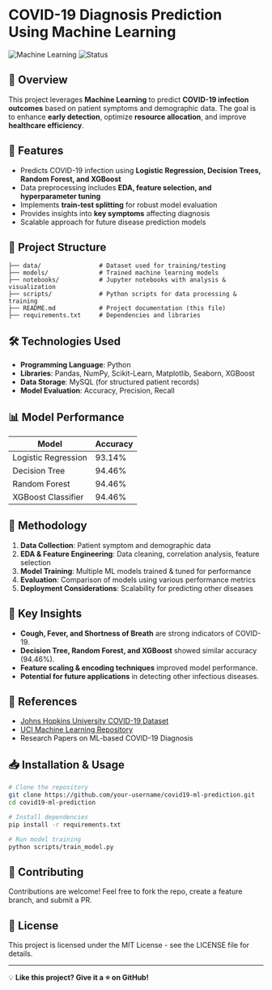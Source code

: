 # COVID-19 Diagnosis Prediction Using Machine Learning

![Machine Learning](https://img.shields.io/badge/Machine%20Learning-Python-blue) ![Status](https://img.shields.io/badge/Project%20Status-Completed-brightgreen)

## 📌 Overview
This project leverages **Machine Learning** to predict **COVID-19 infection outcomes** based on patient symptoms and demographic data. The goal is to enhance **early detection**, optimize **resource allocation**, and improve **healthcare efficiency**.

## 🚀 Features
- Predicts COVID-19 infection using **Logistic Regression, Decision Trees, Random Forest, and XGBoost**
- Data preprocessing includes **EDA, feature selection, and hyperparameter tuning**
- Implements **train-test splitting** for robust model evaluation
- Provides insights into **key symptoms** affecting diagnosis
- Scalable approach for future disease prediction models

## 📂 Project Structure
```
├── data/                # Dataset used for training/testing
├── models/              # Trained machine learning models
├── notebooks/           # Jupyter notebooks with analysis & visualization
├── scripts/             # Python scripts for data processing & training
├── README.md            # Project documentation (this file)
├── requirements.txt     # Dependencies and libraries
```

## 🛠️ Technologies Used
- **Programming Language**: Python
- **Libraries**: Pandas, NumPy, Scikit-Learn, Matplotlib, Seaborn, XGBoost
- **Data Storage**: MySQL (for structured patient records)
- **Model Evaluation**: Accuracy, Precision, Recall

## 📊 Model Performance
| Model                 | Accuracy |
|-----------------------|---------|
| Logistic Regression   | 93.14%  |
| Decision Tree        | 94.46%  |
| Random Forest       | 94.46%  |
| XGBoost Classifier  | 94.46%  |

## 🔬 Methodology
1. **Data Collection**: Patient symptom and demographic data
2. **EDA & Feature Engineering**: Data cleaning, correlation analysis, feature selection
3. **Model Training**: Multiple ML models trained & tuned for performance
4. **Evaluation**: Comparison of models using various performance metrics
5. **Deployment Considerations**: Scalability for predicting other diseases

## 📌 Key Insights
- **Cough, Fever, and Shortness of Breath** are strong indicators of COVID-19.
- **Decision Tree, Random Forest, and XGBoost** showed similar accuracy (94.46%).
- **Feature scaling & encoding techniques** improved model performance.
- **Potential for future applications** in detecting other infectious diseases.

## 🔗 References
- [Johns Hopkins University COVID-19 Dataset](https://github.com/CSSEGISandData/COVID-19)
- [UCI Machine Learning Repository](https://archive.ics.uci.edu/ml/index.php)
- Research Papers on ML-based COVID-19 Diagnosis

## 📥 Installation & Usage
```bash
# Clone the repository
git clone https://github.com/your-username/covid19-ml-prediction.git
cd covid19-ml-prediction

# Install dependencies
pip install -r requirements.txt

# Run model training
python scripts/train_model.py
```

## 📢 Contributing
Contributions are welcome! Feel free to fork the repo, create a feature branch, and submit a PR. 

## 📜 License
This project is licensed under the MIT License - see the LICENSE file for details.

---
💡 **Like this project? Give it a ⭐ on GitHub!**
